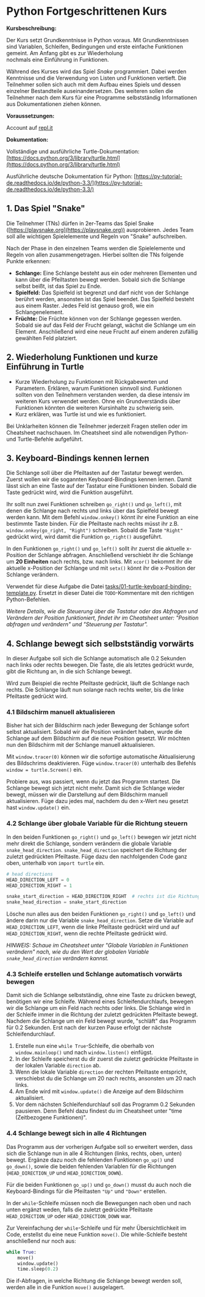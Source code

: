 # Python Fortgeschrittenen Kurs

**Kursbeschreibung:**

Der Kurs setzt Grundkenntnisse in Python voraus. Mit Grundkenntnissen sind Variablen, 
Schleifen, Bedingungen und erste einfache Funktionen gemeint. Am Anfang gibt es zur Wiederholung  
nochmals eine Einführung in Funktionen.

Während des Kurses wird das Spiel *Snake* programmiert. Dabei werden Kenntnisse und die Verwendung 
von Listen und Funktionen vertieft. Die Teilnehmer sollen sich auch mit dem Aufbau eines Spiels 
und dessen einzelner Bestandteile auseinandersetzen. Des weiteren sollen die Teilnehmer nach dem 
Kurs für eine Programme selbstständig Informationen aus Dokumentationen ziehen können.

**Voraussetzungen:**

Account auf [repl.it](http://www.repl.it)

**Dokumentation:**

Vollständige und ausführliche Turtle-Dokumentation:
[https://docs.python.org/3/library/turtle.html](https://docs.python.org/3/library/turtle.html)

Ausführliche deutsche Dokumentation für Python:
[https://py-tutorial-de.readthedocs.io/de/python-3.3/](https://py-tutorial-de.readthedocs.io/de/python-3.3/)

## 1. Das Spiel "Snake"

Die Teilnehmer (TNs) dürfen in 2er-Teams das Spiel Snake ([https://playsnake.org](https://playsnake.org)) 
ausprobieren. Jedes Team soll alle wichtigen Spielelemente und Regeln von "Snake" aufschreiben.

Nach der Phase in den einzelnen Teams werden die Spielelemente und Regeln von allen zusammengetragen. 
Hierbei sollten die TNs folgende Punkte erkennen:

* **Schlange:** Eine Schlange besteht aus ein oder mehreren Elementen und kann über die Pfeiltasten bewegt werden. Sobald sich die Schlange selbst beißt, ist das Spiel zu Ende.
* **Spielfeld:** Das Spielfeld ist begrenzt und darf nicht von der Schlange berührt werden, ansonsten ist das Spiel beendet. Das Spielfeld besteht aus einem Raster. Jedes Feld ist genauso groß, wie ein Schlangenelement.
* **Früchte:** Die Früchte können von der Schlange gegessen werden. Sobald sie auf das Feld der Frucht gelangt, wächst die Schlange um ein Element. Anschließend wird eine neue Frucht auf einem anderen zufällig gewählten Feld platziert.

## 2. Wiederholung Funktionen und kurze Einführung in Turtle

* Kurze Wiederholung zu Funktionen mit Rückgabewerten und Parametern. Erklären, warum Funktionen sinnvoll sind.
Funktionen sollten von den Teilnehmern verstanden werden, da diese intensiv im weiteren Kurs verwendet werden.
Ohne ein Grundverständis über Funktionen könnten die weiteren Kursinhalte zu schwierig sein.
* Kurz erklären, was Turtle ist und wie es funktioniert.

Bei Unklarheiten können die Teilnehmer jederzeit Fragen stellen oder im Cheatsheet nachschauen.
Im Cheatsheet sind alle notwendigen Python- und Turtle-Befehle aufgeführt.

## 3. Keyboard-Bindings kennen lernen

Die Schlange soll über die Pfeiltasten auf der Tastatur bewegt werden. Zuerst wollen wir die sogannten
Keyboard-Bindings kennen lernen. Damit lässt sich an eine Taste auf der Tastatur eine Funktionen binden.
Sobald die Taste gedrückt wird, wird die Funktion ausgeführt.

Ihr sollt nun zwei Funktionen schreiben ```go_right()``` und ```go_left()```, mit denen die Schlange nach rechts
und links über das Spielfeld bewegt werden kann. Mit dem Befehl ```window.onkey()``` könnt ihr eine Funktion
an eine bestimmte Taste binden. Für die Pfeiltaste nach rechts müsst ihr z.B. ```window.onkey(go_right, "Right")```
schreiben. Sobald die Taste ```"Right"``` gedrückt wird, wird damit die Funktion ```go_right()``` ausgeführt.

In den Funktionen ```go_right()``` und ```go_left()``` sollt ihr zuerst die aktuelle x-Position
der Schlange abfragen. Anschließend verschiebt ihr die Schlange um **20 Einheiten** nach rechts, bzw.
nach links. Mit ```xcor()``` bekommt ihr die aktuelle x-Position der Schlange und mit ```setx()``` könnt
ihr die x-Position der Schlange verändern.

Verwendet für diese Aufgabe die Datei [tasks/01-turtle-keyboard-binding-template.py](tasks/01-turtle-keyboard-binding-template.py).
Ersetzt in dieser Datei die ```TODO```-Kommentare mit den richtigen Python-Befehlen.

*Weitere Details, wie die Steuerung über die Tastatur oder das Abfragen und Verändern der Position funktioniert,
findet ihr im Cheatsheet unter: "Position abfragen und verändern" und "Steuerung per Tastatur".*

## 4. Schlange bewegt sich selbstständig vorwärts

In dieser Aufgabe soll sich die Schlange automatisch alle 0.2 Sekunden nach links oder rechts bewegen.
Die Taste, die als letztes gedrückt wurde, gibt die Richtung an, in die sich Schlange bewegt.

Wird zum Beispiel die rechte Pfeiltaste gedrückt, läuft die Schlange nach rechts. 
Die Schlange läuft nun solange nach rechts weiter, bis die linke Pfeiltaste gedrückt wird.

### 4.1 Bildschirm manuell aktualisieren

Bisher hat sich der Bildschirm nach jeder Bewegung der Schlange sofort selbst aktualisiert.
Sobald wir die Position verändert haben, wurde die Schlange auf dem Bildschirm auf die neue Position gesetzt.
Wir möchten nun den Bildschirm mit der Schlange manuell aktualisieren.

Mit ```window.tracer(0)``` können wir die sofortige automatische Aktualisierung des Bildschrims
deaktivieren. Füge ```window.tracer(0)``` unterhalb des Befehls ```window = turtle.Screen()``` ein.

Probiere aus, was passiert, wenn du jetzt das Programm startest. Die Schlange bewegt sich jetzt nicht mehr.
Damit sich die Schlange wieder bewegt, müssen wir die Darstellung auf dem Bildschirm manuell aktualisieren.
Füge dazu jedes mal, nachdem du den x-Wert neu gesetzt hast ```window.update()``` ein.

### 4.2 Schlange über globale Variable für die Richtung steuern 

In den beiden Funktionen ```go_right()``` und ```go_left()``` bewegen wir jetzt nicht mehr direkt die Schlange,
sondern verändern die globale Variable ```snake_head_direction```. ```snake_head_direction``` speichert
die Richtung der zuletzt gedrückten Pfeiltaste.
Füge dazu den nachfolgenden Code ganz oben, unterhalb von ```import turtle``` ein.

```python
# head directions
HEAD_DIRECTION_LEFT = 0
HEAD_DIRECTION_RIGHT = 1

snake_start_direction = HEAD_DIRECTION_RIGHT  # rechts ist die Richtung, in die gestartet wird
snake_head_direction = snake_start_direction
```

Lösche nun alles aus den beiden Funktionen ```go_right()``` und ```go_left()``` und ändere darin nur die
Variable ```snake_head_direction```. Setze die Variable auf ```HEAD_DIRECTION_LEFT```, wenn die linke
Pfeiltaste gedrückt wird und auf ```HEAD_DIRECTION_RIGHT```, wenn die rechte Pfeiltaste gedrückt wird.

*HINWEIS: Schaue im Cheatsheet unter "Globale Variablen in Funktionen verändern" nach, wie du den Wert
der globalen Variable ```snake_head_direction``` verändern kannst.*

### 4.3 Schleife erstellen und Schlange automatisch vorwärts bewegen

Damit sich die Schlange selbstständig, ohne eine Taste zu drücken bewegt, benötigen wir eine Schleife.
Während eines Schleifendurchlaufs, bewegen wir die Schlange um ein Feld nach rechts oder links.
Die Schlange wird in der Schleife immer in die Richtung der zuletzt gedrückten Pfeiltaste bewegt.
Nachdem die Schlange um ein Feld bewegt wurde, "schläft" das Programm für 0.2 Sekunden. 
Erst nach der kurzen Pause erfolgt der nächste Schleifendurchlauf.

1. Erstelle nun eine ```while True```-Schleife, die oberhalb von ```window.mainloop()``` und nach ```window.listen()```
einfügst. 
2. In der Schleife speicherst du dir zuerst die zuletzt gedrückte Pfeiltaste in der lokalen Variable ```direction``` ab.
3. Wenn die lokale Variable ```direction``` der rechten Pfeiltaste entspricht, verschiebst du die Schlange um 20 nach rechts, ansonsten um 20 nach links.
4. Am Ende wird mit ```window.update()``` die Anzeige auf dem Bildschirm aktualisiert.
5. Vor dem nächsten Schleifendurchlauf soll das Programm 0.2 Sekunden pausieren.
Denn Befehl dazu findest du im Cheatsheet unter "time (Zeitbezogene Funktionen)".

### 4.4 Schlange bewegt sich in alle 4 Richtungen

Das Programm aus der vorherigen Aufgabe soll so erweitert werden, dass sich die Schlange nun in
alle 4 Richtungen (links, rechts, oben, unten) bewegt. Ergänze dazu noch die fehlenden
Funktionen ```go_up()``` und ```go_down()```, sowie die beiden fehlenden Variablen für die Richtungen
(```HEAD_DIRECTION_UP``` und ```HEAD_DIRECTION_DOWN```).

Für die beiden Funktionen ```go_up()``` und ```go_down()``` musst du auch noch die Keyboard-Bindings
für die Pfeiltasten ```"Up"``` und ```"Down"``` erstellen.

In der ```while```-Schleife müssen noch die Bewegungen nach oben und nach unten ergänzt weden,
falls die zuletzt gedrückte Pfeiltaste ```HEAD_DIRECTION_UP``` oder ```HEAD_DIRECTION_DOWN``` war.

Zur Vereinfachung der ```while```-Schleife und für mehr Übersichtlichkeit im Code, erstellst du eine
neue Funktion ```move()```. Die while-Schleife besteht anschließend nur noch aus:

```python
while True:
    move()
    window.update()
    time.sleep(0.2)
```

Die if-Abfragen, in welche Richtung die Schlange bewegt werden soll, werden alle in die Funktion
```move()``` ausgelagert.